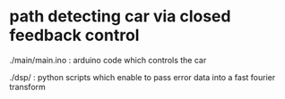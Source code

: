 # path detecting car via closed feedback control

./main/main.ino : arduino code which controls the car

./dsp/ : python scripts which enable to pass error data into a fast fourier transform


